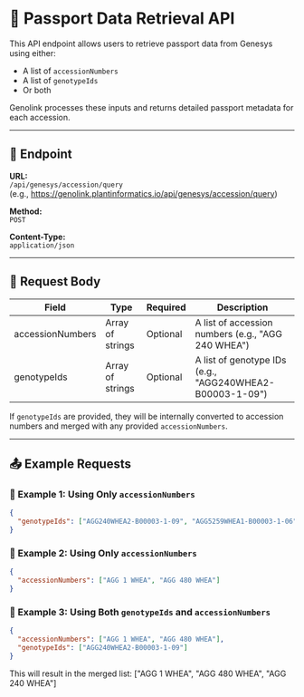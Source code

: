 # 📘 Passport Data Retrieval API

This API endpoint allows users to retrieve passport data from Genesys using either:
- A list of `accessionNumbers`
- A list of `genotypeIds`
- Or both

Genolink processes these inputs and returns detailed passport metadata for each accession.

---

## 🔗 Endpoint

**URL:**  
`/api/genesys/accession/query`  
(e.g., https://genolink.plantinformatics.io/api/genesys/accession/query)

**Method:**  
`POST`

**Content-Type:**  
`application/json`

---

## 🧾 Request Body

| Field           | Type     | Required | Description                                                              |
|----------------|----------|----------|--------------------------------------------------------------------------|
| accessionNumbers | Array of strings | Optional | A list of accession numbers (e.g., "AGG 240 WHEA")                     |
| genotypeIds      | Array of strings | Optional | A list of genotype IDs (e.g., "AGG240WHEA2-B00003-1-09")              |

If `genotypeIds` are provided, they will be internally converted to accession numbers and merged with any provided `accessionNumbers`.

---

## 📤 Example Requests

### 🔹 Example 1: Using Only `accessionNumbers`

```json
{
  "genotypeIds": ["AGG240WHEA2-B00003-1-09", "AGG5259WHEA1-B00003-1-06"]
}
```
### 🔹 Example 2: Using Only `accessionNumbers`

```json
{
  "accessionNumbers": ["AGG 1 WHEA", "AGG 480 WHEA"]
}
```
### 🔹 Example 3: Using Both `genotypeIds` and `accessionNumbers`

```json
{
  "accessionNumbers": ["AGG 1 WHEA", "AGG 480 WHEA"],
  "genotypeIds": ["AGG240WHEA2-B00003-1-09"]
}
```
This will result in the merged list:
["AGG 1 WHEA", "AGG 480 WHEA", "AGG 240 WHEA"]
